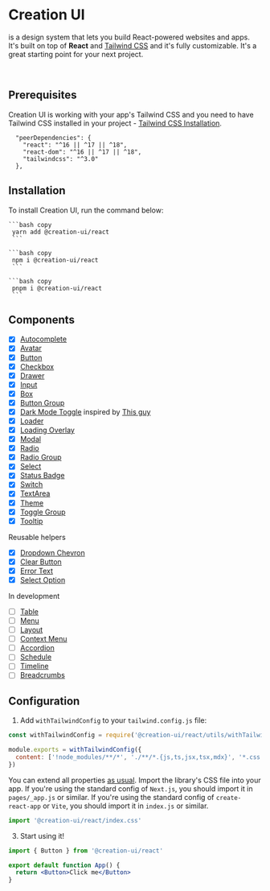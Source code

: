 # Creation UI

is a design system that lets you build React-powered websites
and apps. It's built on top of <b>React</b> and [Tailwind CSS](https://tailwindcss.com)
and it's fully customizable. It's a great starting point for your next project.

<br />

## Prerequisites

Creation UI is working with your app's Tailwind CSS and you need to have Tailwind CSS installed in your project - [Tailwind CSS Installation](https://tailwindcss.com/docs/installation/using-postcss).

```
  "peerDependencies": {
    "react": "^16 || ^17 || ^18",
    "react-dom": "^16 || ^17 || ^18",
    "tailwindcss": "^3.0"
  },
```

## Installation

To install Creation UI, run the command below:


    ```bash copy
     yarn add @creation-ui/react
     ```

    ```bash copy
     npm i @creation-ui/react
     ```

    ```bash copy
     pnpm i @creation-ui/react
     ```

## Components

- [x] [Autocomplete](/docs/components/autocomplete)
- [x] [Avatar](/docs/components/avatar)
- [x] [Button](/docs/components/button)
- [x] [Checkbox](/docs/components/checkbox)
- [x] [Drawer](/docs/components/drawer)
- [x] [Input](/docs/components/input)
- [x] [Box](/docs/components/box)
- [x] [Button Group](/docs/components/button-group)
- [x] [Dark Mode Toggle](/docs/components/dark-mode-toggle) inspired by [This guy](https://chakra-ui.com/)
- [x] [Loader](/docs/components/loader)
- [x] [Loading Overlay](/docs/components/loading-overlay)
- [x] [Modal](/docs/components/modal)
- [x] [Radio](/docs/components/radio)
- [x] [Radio Group](/docs/components/radioGroup)
- [x] [Select](/docs/components/select)
- [x] [Status Badge](/docs/components/statusBadge)
- [x] [Switch](/docs/components/switch)
- [x] [TextArea](/docs/components/textarea)
- [x] [Theme](/docs/components/theme)
- [x] [Toggle Group](/docs/components/toggle-group)
- [x] [Tooltip](/docs/components/tooltip)

Reusable helpers

- [x] [Dropdown Chevron](/docs/components/autocomplete)
- [x] [Clear Button](/docs/components/autocomplete)
- [x] [Error Text](/docs/components/autocomplete)
- [x] [Select Option](/docs/components/SelectOption)

In development

- [ ] [Table](/docs/components/Table)
- [ ] [Menu](/docs/components/Menu)
- [ ] [Layout](/docs/components/Layout)
- [ ] [Context Menu](/docs/components/context-menu)
- [ ] [Accordion](/docs/components/Accordion)
- [ ] [Schedule](/docs/components/schedule)
- [ ] [Timeline](/docs/components/timeline)
- [ ] [Breadcrumbs](/docs/components/breadcrumbs)

## Configuration

1. Add `withTailwindConfig` to your `tailwind.config.js` file:

```js copy
const withTailwindConfig = require('@creation-ui/react/utils/withTailwindConfig')

module.exports = withTailwindConfig({
  content: ['!node_modules/**/*', './**/*.{js,ts,jsx,tsx,mdx}', '*.css'],
})
```

You can extend all properties [as usual](https://tailwindcss.com/docs/configuration).
Import the library's CSS file into your app.
   If you're using the standard config of `Next.js`, you should import it in `pages/_app.js` or similar.
   If you're using the standard config of `create-react-app` or `Vite`, you should import it in `index.js` or similar.

```js copy
import '@creation-ui/react/index.css'
```

3. Start using it!

```jsx copy
import { Button } from '@creation-ui/react'

export default function App() {
  return <Button>Click me</Button>
}
```
